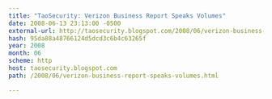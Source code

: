 ```yaml
---
title: "TaoSecurity: Verizon Business Report Speaks Volumes"
date: 2008-06-13 23:13:00 -0500
external-url: http://taosecurity.blogspot.com/2008/06/verizon-business-report-speaks-volumes.html
hash: 95da88a48766124d5dcd3c6b4c63265f
year: 2008
month: 06
scheme: http
host: taosecurity.blogspot.com
path: /2008/06/verizon-business-report-speaks-volumes.html

---
```



